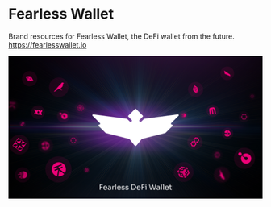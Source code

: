 # Fearless Wallet

Brand resources for Fearless Wallet, the DeFi wallet from the future.
https://fearlesswallet.io

![Sample](./marketing/banner_02.jpg)
